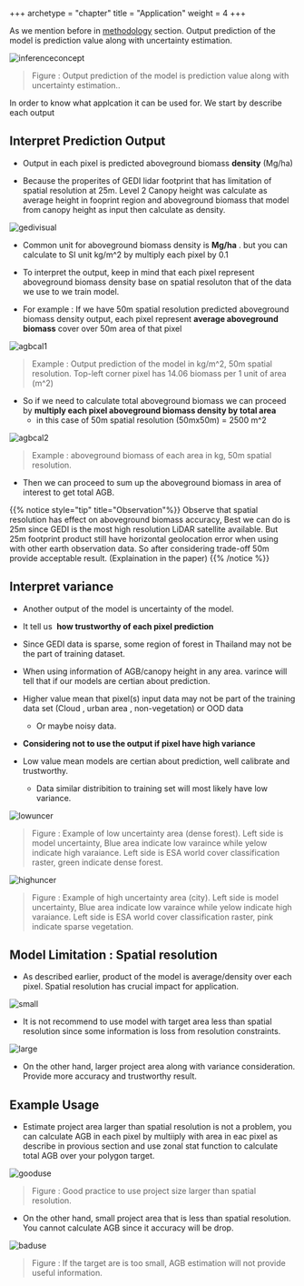 +++
archetype = "chapter"
title = "Application"
weight = 4
+++

As we mention before in [methodology](/model/methodology/) section. Output prediction of the model is prediction value along with uncertainty estimation.

![inferenceconcept](/inferenceconcept.png?height=400px)
> Figure : Output prediction of the model is prediction value along with uncertainty estimation.. 

In order to know what applcation it can be used for. We start by describe each output 

## Interpret Prediction  Output

- Output in each pixel is predicted aboveground biomass **density** (Mg/ha)

- Because the properites of GEDI lidar footprint that has limitation of spatial resolution at 25m. Level 2 Canopy height was calculate as average height in fooprint region and aboveground biomass that model from canopy height as input then calculate as density.

![gedivisual](/gedivisual.png?width=400px)

- Common unit for aboveground biomass density is **Mg/ha** . but you can calculate to SI unit kg/m^2 by multiply each pixel by 0.1

- To interpret the output, keep in mind that each pixel represent aboveground biomass density base on spatial resoluton that of the data we use to we train model.

- For example : If we have 50m spatial resolution predicted aboveground biomass density output, each pixel represent **average aboveground biomass** cover over 50m area of that pixel

![agbcal1](/agbcal1.png)
> Example : Output prediction of the model in kg/m^2, 50m spatial resolution. Top-left corner pixel has 14.06 biomass per 1 unit of area (m^2)

- So if we need to calculate total aboveground biomass we can proceed by **multiply each pixel aboveground biomass density by total area**
    - in this case of 50m spatial resolution (50mx50m) = 2500 m^2 

![agbcal2](/agbcal2.png)
> Example : aboveground biomass of each area in kg, 50m spatial resolution.

- Then we can proceed to sum up the aboveground biomass in area of interest to get total AGB.

{{% notice style="tip" title="Observation"%}}
Observe that spatial resolution has effect on aboveground biomass accuracy, Best we can do is 25m since GEDI is the most high resolution LiDAR satellite available. But 25m footprint product still have horizontal geolocation error when using with other earth observation data. So after considering trade-off 50m provide acceptable result. (Explaination in the paper)
{{% /notice %}}

## Interpret variance

- Another output of the model is uncertainty of the model.
- It tell us  **how trustworthy of each pixel prediction**
- Since GEDI data is sparse, some region of forest in Thailand may not be the part of training dataset.
- When using information of AGB/canopy height in any area. varince will tell that if our models are certian about prediction.
- Higher value mean that pixel(s) input data may not be part of the training data set (Cloud , urban area , non-vegetation) or OOD data
    - Or maybe noisy data.
- **Considering not to use the output if pixel have high variance**

- Low value mean models are certian about prediction, well calibrate and trustworthy.
    - Data similar distribition to training set will most likely have low variance.

![lowuncer](/lowuncer.png) 
>Figure : Example of low uncertainty area (dense forest). Left side is model uncertainty, Blue area indicate low varaince while yelow indicate high varaiance. Left side is ESA world cover classification raster, green indicate dense forest.

![highuncer](/highuncer.png)
 >Figure : Example of high uncertainty area (city). Left side is model uncertainty, Blue area indicate low varaince while yelow indicate high varaiance. Left side is ESA world cover classification raster, pink indicate sparse vegetation.

 ## Model Limitation : Spatial resolution

- As described earlier, product of the model is average/density over each pixel. Spatial resolution has crucial impact for application.

![small](/small.png)

- It is not recommend to use model with target area less than spatial resolution since some information is loss from resolution constraints.

![large](/large.png)

- On the other hand, larger project area along with variance consideration. Provide more accuracy and trustworthy result.

## Example Usage

- Estimate project area larger than spatial resolution is not a problem, you can calculate AGB in each pixel by multiiply with area in eac pixel as describe in provious section and use zonal stat function to calculate total AGB over your polygon target.

![gooduse](/gooduse.png?width=200px)
> Figure : Good practice to use project size larger than spatial resolution.

- On the other hand, small project area that is less than spatial resolution. You cannot calculate AGB since it accuracy will be drop.

![baduse](/baduse.png?width=200px)
> Figure : If the target are is too small, AGB estimation will not provide useful information.